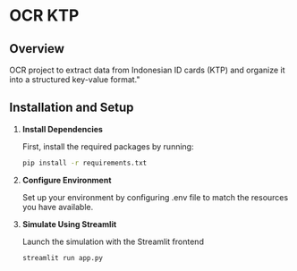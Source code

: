 # OCR KTP
## Overview
OCR project to extract data from Indonesian ID cards (KTP) and organize it into a structured key-value format."

## Installation and Setup

1. **Install Dependencies**

   First, install the required packages by running:

   ```bash
   pip install -r requirements.txt

2. **Configure Environment**

   Set up your environment by configuring .env file to match the resources you have available.

3. **Simulate Using Streamlit**

   Launch the simulation with the Streamlit frontend

      ```bash
      streamlit run app.py
